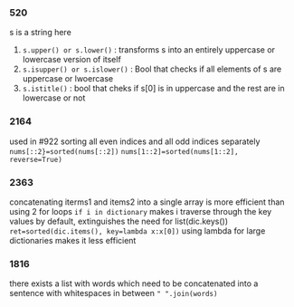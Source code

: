 ### 520
s is a string here
1. ```s.upper() or s.lower()``` : transforms s into an entirely uppercase or lowercase version of itself
2. ```s.isupper() or s.islower()``` : Bool that checks if all elements of s are uppercase or lwoercase
3. ```s.istitle()``` : bool that cheks if s[0] is in uppercase and the rest are in lowercase or not


### 2164
used in #922
sorting all even indices and all odd indices separately
```nums[::2}=sorted(nums[::2])```
```nums[1::2]=sorted(nums[1::2], reverse=True)```

### 2363
concatenating iterms1 and items2 into a single array is more efficient than using 2 for loops
```if i in dictionary``` makes i traverse through the key values by default, extinguishes the need for list(dic.keys())
```ret=sorted(dic.items(), key=lambda x:x[0])``` using lambda for large dictionaries makes it less efficient


### 1816
there exists a list with words which need to be concatenated into a sentence with whitespaces in between
```" ".join(words)```
